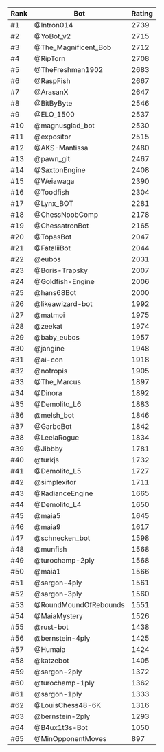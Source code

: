 Rank|Bot|Rating
---|---|---
#1|@Intron014|2739
#2|@YoBot_v2|2715
#3|@The_Magnificent_Bob|2712
#4|@RipTorn|2708
#5|@TheFreshman1902|2683
#6|@RaspFish|2667
#7|@ArasanX|2647
#8|@BitByByte|2546
#9|@ELO_1500|2537
#10|@magnusglad_bot|2530
#11|@expositor|2515
#12|@AKS-Mantissa|2480
#13|@pawn_git|2467
#14|@SaxtonEngine|2408
#15|@Weiawaga|2390
#16|@Toodfish|2304
#17|@Lynx_BOT|2281
#18|@ChessNoobComp|2178
#19|@ChessatronBot|2165
#20|@TopasBot|2047
#21|@FataliiBot|2044
#22|@eubos|2031
#23|@Boris-Trapsky|2007
#24|@Goldfish-Engine|2006
#25|@hans68Bot|2000
#26|@likeawizard-bot|1992
#27|@matmoi|1975
#28|@zeekat|1974
#29|@baby_eubos|1957
#30|@jangine|1948
#31|@ai-con|1918
#32|@notropis|1905
#33|@The_Marcus|1897
#34|@Dinora|1892
#35|@Demolito_L6|1883
#36|@melsh_bot|1846
#37|@GarboBot|1842
#38|@LeelaRogue|1834
#39|@Jibbby|1781
#40|@turkjs|1732
#41|@Demolito_L5|1727
#42|@simplexitor|1711
#43|@RadianceEngine|1665
#44|@Demolito_L4|1650
#45|@maia5|1645
#46|@maia9|1617
#47|@schnecken_bot|1598
#48|@munfish|1568
#49|@turochamp-2ply|1568
#50|@maia1|1566
#51|@sargon-4ply|1561
#52|@sargon-3ply|1560
#53|@RoundMoundOfRebounds|1551
#54|@MaiaMystery|1526
#55|@rust-bot|1438
#56|@bernstein-4ply|1425
#57|@Humaia|1424
#58|@katzebot|1405
#59|@sargon-2ply|1372
#60|@turochamp-1ply|1362
#61|@sargon-1ply|1333
#62|@LouisChess48-6K|1316
#63|@bernstein-2ply|1293
#64|@B4ux1t3s-Bot|1050
#65|@MinOpponentMoves|897

